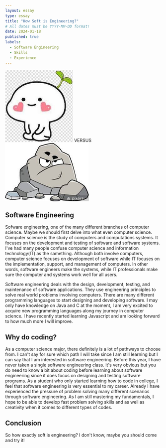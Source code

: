 ```yaml
---
layout: essay
type: essay
title: "How Soft is Engineering?"
# All dates must be YYYY-MM-DD format!
date: 2024-01-18
published: true
labels:
  - Software Engineering
  - Skills
  - Experience
---
```


<img class="img-fluid" src="../img/soft.jpg">                                         VERSUS                                                                     <img class="img-fluid" src="../img/rock.jpg">

## Software Engineering

Sofware engineering, one of the many different branches of computer science. Maybe we should first delve into what even computer science. Computer science is the study of computers and computations systems. It focuses on the development and testing of software and software systems. I've had many people confuse computer science and information technology(IT) as the samething. Although both involve computers, computer science focuses on development of software while IT focuses on the implementation, support, and management of computers. In other words, software engineers make the systems, while IT professionals make sure the computer and systems work well for all users.

Software engineering deals with the design, development, testing, and maintenance of software applications. They use engineering principles to solve real world problems involving computers. There are many different programming languages to start designing and developing software. I may only have knowledge on Java and C at the moment, I am very excited to acquire new programming languages along my journey in computer science. I have recently started learning Javascript and am looking forward to how much more I will improve.

## Why do coding?

As a computer science major, there definitely is a lot of pathways to choose from. I can't say for sure which path I will take since I am still learning but I can say that I am interested in software engineering. Before this year, I have never taken a single software engineering class. It's very obvious but you do need to know a bit about coding before learning about software engineering since it does focus on designing and testing software programs. As a student who only started learning how to code in college, I feel that software engineering is very essential to my career. Already I have experienced the pressure of problem solving many different scenarios through software engineering. As I am still mastering my fundamentals, I hope to be able to develop fast problem solving skills and as well as creativity when it comes to different types of codes.


## Conclusion

So how exactly soft is engineering? I don't know, maybe you should come and try it!
